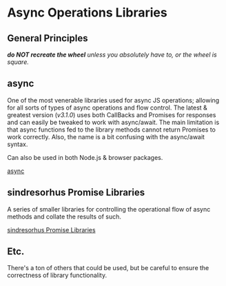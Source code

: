 # Async Operations Libraries

## General Principles
_**do NOT recreate the wheel** unless you absolutely have to, or the wheel is square._

## async
One of the most venerable libraries used for async JS operations; allowing for all sorts of types of async operations and flow control.  The latest & greatest version (_v3.1.0_) uses both CallBacks and Promises for responses and can easily be tweaked to work with async/await.  The main limitation is that async functions fed to the library methods cannot return Promises to work correctly.  Also, the name is a bit confusing with the async/await syntax.

Can also be used in both Node.js & browser packages.

[async](https://www.npmjs.com/package/async)

## sindresorhus Promise Libraries
A series of smaller libraries for controlling the operational flow of async methods and collate the results of such.

[sindresorhus Promise Libraries](https://github.com/sindresorhus/promise-fun)

## Etc.
There's a ton of others that could be used, but be careful to ensure the correctness of library functionality.
